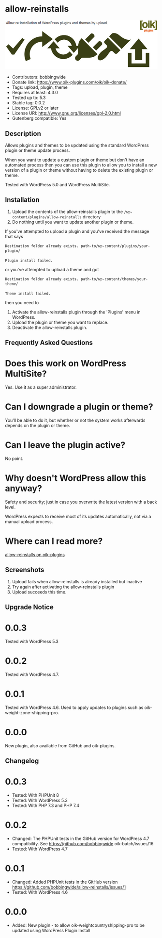 # allow-reinstalls 
![banner](https://raw.githubusercontent.com/bobbingwide/allow-reinstalls/master/assets/allow-reinstalls-banner-772x250.jpg)
* Contributors: bobbingwide
* Donate link: https://www.oik-plugins.com/oik/oik-donate/
* Tags: upload, plugin, theme
* Requires at least: 4.3.0
* Tested up to: 5.3
* Stable tag: 0.0.2
* License: GPLv2 or later
* License URI: http://www.gnu.org/licenses/gpl-2.0.html
* Gutenberg compatible: Yes

## Description 
Allows plugins and themes to be updated using the standard WordPress plugin or theme update process.


When you want to update a custom plugin or theme but don't have an automated process
then you can use this plugin to allow you to install a new version of a plugin or theme
without having to delete the existing plugin or theme.

Tested with WordPress 5.0 and WordPress MultiSite.


## Installation 
1. Upload the contents of the allow-reinstalls plugin to the `/wp-content/plugins/allow-reinstalls` directory
1. Do nothing until you want to update another plugin or theme.


If you've attempted to upload a plugin and you've received the message that says

```
Destination folder already exists. path-to/wp-content/plugins/your-plugin/

Plugin install failed.
```

or you've attempted to upload a theme and got

```
Destination folder already exists. path-to/wp-content/themes/your-theme/

Theme install failed.
```

then you need to


1. Activate the allow-reinstalls plugin through the 'Plugins' menu in WordPress.
1. Upload the plugin or theme you want to replace.
1. Deactivate the allow-reinstalls plugin.

## Frequently Asked Questions 

# Does this work on WordPress MultiSite? 
Yes. Use it as a super administrator.

# Can I downgrade a plugin or theme? 
You'll be able to do it, but whether or not the system works afterwards depends on the plugin or theme.

# Can I leave the plugin active? 
No point.

# Why doesn't WordPress allow this anyway? 
Safety and security; just in case you overwrite the latest version with a back level.

WordPress expects to receive most of its updates automatically, not via a manual upload process.

# Where can I read more? 

[allow-reinstalls on oik-plugins](http://www.oik-plugins.com/oik-plugins/allow-reinstalls)


## Screenshots 
1. Upload fails when allow-reinstalls is already installed but inactive
2. Try again after activating the allow-reinstalls plugin
3. Upload succeeds this time.

## Upgrade Notice 
# 0.0.3 
Tested with WordPress 5.3

# 0.0.2 
Tested with WordPress 4.7.

# 0.0.1 
Tested with WordPress 4.6. Used to apply updates to plugins such as oik-weight-zone-shipping-pro.

# 0.0.0 
New plugin, also available from GitHub and oik-plugins.

## Changelog 
# 0.0.3 
* Tested: With PHPUnit 8
* Tested: With WordPress 5.3
* Tested: With PHP 7.3 and PHP 7.4

# 0.0.2 
* Changed: The PHPUnit tests in the GitHub version for WordPress 4.7 compatibility. See https://github.com/bobbingwide	oik-batch/issues/16
* Tested: With WordPress 4.7

# 0.0.1 
* Changed: Added PHPUnit tests in the GitHub version https://github.com/bobbingwide/allow-reinstalls/issues/1
* Tested: With WordPress 4.6

# 0.0.0 
* Added: New plugin - to allow oik-weightcountryshipping-pro to be updated using WordPress Plugin Install


